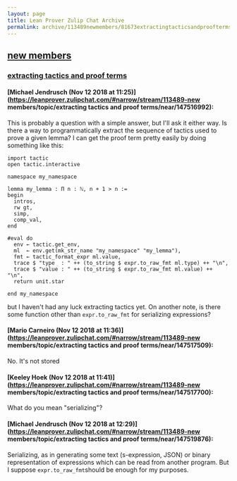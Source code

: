 ```yaml
---
layout: page
title: Lean Prover Zulip Chat Archive 
permalink: archive/113489newmembers/81673extractingtacticsandproofterms.html
---
```


## [new members](index.html)
### [extracting tactics and proof terms](81673extractingtacticsandproofterms.html)

#### [Michael Jendrusch (Nov 12 2018 at 11:25)](https://leanprover.zulipchat.com/#narrow/stream/113489-new members/topic/extracting tactics and proof terms/near/147516992):
This is probably a question with a simple answer, but I'll ask it either way. Is there a way to programmatically extract the sequence of tactics used to prove a given lemma? I can get the proof term pretty easily by doing something like this:

```lean
import tactic
open tactic.interactive

namespace my_namespace

lemma my_lemma : Π n : ℕ, n + 1 > n :=
begin
  intros,
  rw gt,
  simp,
  comp_val,
end

#eval do
  env ← tactic.get_env,
  ml  ← env.get(mk_str_name "my_namespace" "my_lemma"),
  fmt ← tactic_format_expr ml.value,
  trace $ "type  : " ++ (to_string $ expr.to_raw_fmt ml.type) ++ "\n",
  trace $ "value : " ++ (to_string $ expr.to_raw_fmt ml.value) ++ "\n",
  return unit.star

end my_namespace
```

but I haven't had any luck extracting tactics yet. On another note, is there some function other than `expr.to_raw_fmt` for serializing expressions?

#### [Mario Carneiro (Nov 12 2018 at 11:36)](https://leanprover.zulipchat.com/#narrow/stream/113489-new members/topic/extracting tactics and proof terms/near/147517509):
No. It's not stored

#### [Keeley Hoek (Nov 12 2018 at 11:41)](https://leanprover.zulipchat.com/#narrow/stream/113489-new members/topic/extracting tactics and proof terms/near/147517700):
What do you mean "serializing"?

#### [Michael Jendrusch (Nov 12 2018 at 12:29)](https://leanprover.zulipchat.com/#narrow/stream/113489-new members/topic/extracting tactics and proof terms/near/147519876):
Serializing, as in generating some text (s-expression, JSON) or binary representation of expressions which can be read from another program. But I suppose `expr.to_raw_fmt`should be enough for my purposes.

